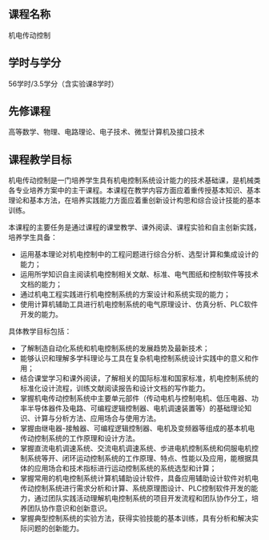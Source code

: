 ## 课程名称
机电传动控制

## 学时与学分
56学时/3.5学分（含实验课8学时）

## 先修课程
高等数学、物理、电路理论、电子技术、微型计算机及接口技术

## 课程教学目标

机电传动控制是一门培养学生具有机电控制系统设计能力的技术基础课，是机械类各专业培养方案中的主干课程。本课程在教学内容方面应着重传授基本知识、基本理论和基本方法，在培养实践能力方面应着重创新设计构思和综合设计技能的基本训练。

本课程的主要任务是通过课程的课堂教学、课外阅读、课程实验和自主创新实践，培养学生具备：

- 运用基本理论对机电控制中的工程问题进行综合分析、选型计算和集成设计的能力；
- 运用所学知识自主阅读机电控制相关文献、标准、电气图纸和控制软件等技术文档的能力；
- 通过机电工程实践进行机电控制系统的方案设计和系统实现的能力；
- 使用计算机辅助工具进行机电控制系统的电气原理设计、仿真分析、PLC软件开发的能力。

具体教学目标包括：

- 了解制造自动化系统和机电控制系统的发展趋势及最新技术；
- 能够认识和理解多学科理论与工具在复杂机电控制系统设计实践中的意义和作用；
- 结合课堂学习和课外阅读，了解相关的国际标准和国家标准，机电控制系统的标准化设计流程，训练文献阅读报告和设计文档的写作能力。
- 掌握机电传动控制系统中主要单元部件（传动电机与控制电机、低压电器、功率半导体器件及电路、可编程逻辑控制器、电机调速装置等）的基础理论知识、计算与分析方法、应用场合与使用方法。
- 掌握由继电器-接触器、可编程逻辑控制器、电机及变频器等组成的基本机电传动控制系统的工作原理和设计方法。
- 掌握直流电机调速系统、交流电机调速系统、步进电机控制系统和伺服电机控制系统等开、闭环运动控制系统的工作原理、特点、性能以及应用，能根据具体的应用场合和技术指标进行运动控制系统的系统选型和计算；
- 掌握常用的机电控制系统计算机辅助设计软件，具备应用辅助设计软件对机电传动控制系统进行需求分析和计算、系统原理图设计、PLC控制软件开发的能力，通过团队实践活动理解机电控制系统的项目开发流程和团队协作分工，培养团队协作意识和创新意识。
- 掌握典型控制系统的实验方法，获得实验技能的基本训练，具有分析和解决实际问题的创新能力。
